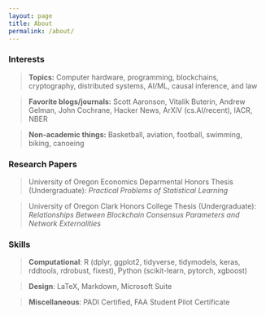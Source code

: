 ```yaml
---
layout: page
title: About
permalink: /about/
---
```

### Interests
> **Topics:** Computer hardware, programming, blockchains, cryptography, distributed systems, AI/ML, causal inference, and law

> **Favorite blogs/journals:** Scott Aaronson, Vitalik Buterin, Andrew Gelman, John Cochrane, Hacker News, ArXiV (cs.AI/recent), IACR, NBER


> **Non-academic things:** Basketball, aviation, football, swimming, biking, canoeing

### Research Papers
> University of Oregon Economics Deparmental Honors Thesis (Undergraduate): *Practical Problems of Statistical Learning*

> University of Oregon Clark Honors College Thesis (Undergraduate): *Relationships Between Blockchain Consensus Parameters and Network Externalities*

### Skills
> **Computational**: R (dplyr, ggplot2, tidyverse, tidymodels, keras, rddtools, rdrobust, fixest), Python (scikit-learn, pytorch, xgboost)

> **Design**: LaTeX, Markdown, Microsoft Suite

> **Miscellaneous**: PADI Certified, FAA Student Pilot Certificate


